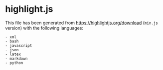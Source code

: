 # highlight.js
This file has been generated from https://highlightjs.org/download
(`min.js` version) with the following languages:

    - xml
    - bash
    - javascript
    - json
    - latex
    - markdown
    - python